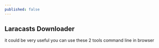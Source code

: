 ```yaml
---
published: false
---
```



## Laracasts Downloader

it could be very useful
you can use these 2 tools
command line 
in browser